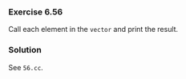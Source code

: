### Exercise 6.56

Call each element in the `vector` and print the result.

### Solution

See `56.cc`.

